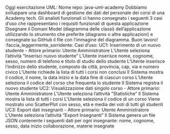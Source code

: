 Oggi esercitazione UML:
Nome repo: java-uml-academy
Dobbiamo sviluppare una dashboard di gestione dei dati del personale dei corsi di una Academy tech.
Gli analisti funzionali ci hanno consegnato i seguenti 3 casi d’uso che rappresentano i requisiti funzionali di questa applicazione
Disegnare il Domani Model (diagramma delle classi) dell’applicazione utilizzando lo strumento che preferite (diagrams o altre applicazioni) e consegnate su GitHub il file con l’immagine del diagramma.
Buon lavoro! :faccia_leggermente_sorridente:
Casi d’uso:
UC1: Inserimento di un nuovo studente - Attore primario: Utente Amministratore
L’Utente seleziona l’attività “Inserisci nuovo studente”
L’Utente inserisce nome, cognome, sesso, numero di telefono e titolo di studio dello studente
L’Utente inserisce l’indirizzo dello studente, composto da città, provincia, cap, via e numero civico
L’Utente richiede la lista di tutti i corsi non conclusi
Il Sistema mostra il codice, il nome, la data inizio e la data fine di ciascun corso
L’Utente seleziona il codice del corso che frequenta lo studente
Il Sistema registra il nuovo studente
UC2: Visualizzazione dati singolo corso - Attore primario: Utente Amministratore
L’Utente seleziona l’attività “Statistiche”
Il Sistema mostra la lista di tutti i corsi
L’Utente seleziona il codice di un corso
Viene mostrato uno ScatterPlot con sesso, età e media dei voti di tutti gli studenti
UC3: Export dati insegnanti - Attore primario: Utente Amministratore
L’Utente seleziona l’attività “Export Insegnanti”
Il Sistema genera un file JSON contenente i seguenti dati per ogni insegnante: nome, cognome, sesso, data inizio collaborazione, materie insegnate
